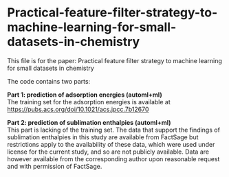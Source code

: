 # Practical-feature-filter-strategy-to-machine-learning-for-small-datasets-in-chemistry
This file is for the paper: Practical feature filter strategy to machine learning for small datasets in chemistry

The code contains two parts:

**Part 1: prediction of adsorption energies (automl+ml)**  
The training set for the adsorption energies is available at https://pubs.acs.org/doi/10.1021/acs.jpcc.7b12670


**Part 2: prediction of sublimation enthalpies (automl+ml)**  
This part is lacking of the training set. The data that support the findings of sublimation enthalpies in this study are available from FactSage but restrictions apply to the availability of these data,
which were used under license for the current study, and so are not publicly available. Data are however available from the corresponding author upon reasonable request and with permission of FactSage. 
